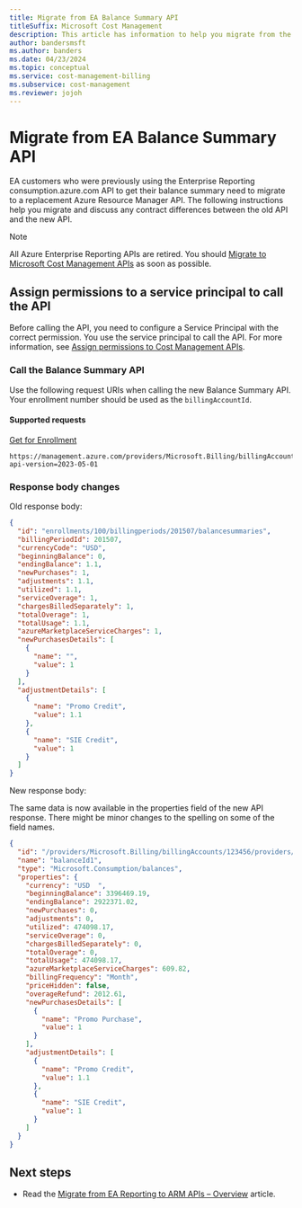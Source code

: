 ```yaml
---
title: Migrate from EA Balance Summary API
titleSuffix: Microsoft Cost Management
description: This article has information to help you migrate from the EA Balance Summary API.
author: bandersmsft
ms.author: banders
ms.date: 04/23/2024
ms.topic: conceptual
ms.service: cost-management-billing
ms.subservice: cost-management
ms.reviewer: jojoh
---
```


# Migrate from EA Balance Summary API

EA customers who were previously using the Enterprise Reporting consumption.azure.com API to get their balance summary need to migrate to a replacement Azure Resource Manager API. The following instructions help  you migrate and discuss any contract differences between the old API and the new API.

> [!NOTE]
> All Azure Enterprise Reporting APIs are retired. You should [Migrate to Microsoft Cost Management APIs](migrate-ea-reporting-arm-apis-overview.md) as soon as possible.

## Assign permissions to a service principal to call the API

Before calling the API, you need to configure a Service Principal with the correct permission. You use the service principal to call the API. For more information, see [Assign permissions to Cost Management APIs](cost-management-api-permissions.md).

### Call the Balance Summary API

Use the following request URIs when calling the new Balance Summary API. Your enrollment number should be used as the `billingAccountId`.

#### Supported requests

[Get for Enrollment](/rest/api/consumption/balances/getbybillingaccount)


```http
https://management.azure.com/providers/Microsoft.Billing/billingAccounts/{billingAccountId}/providers/Microsoft.Consumption/balances?api-version=2023-05-01
```

### Response body changes

Old response body:

```json
{
  "id": "enrollments/100/billingperiods/201507/balancesummaries",
  "billingPeriodId": 201507,
  "currencyCode": "USD",
  "beginningBalance": 0,
  "endingBalance": 1.1,
  "newPurchases": 1,
  "adjustments": 1.1,
  "utilized": 1.1,
  "serviceOverage": 1,
  "chargesBilledSeparately": 1,
  "totalOverage": 1,
  "totalUsage": 1.1,
  "azureMarketplaceServiceCharges": 1,
  "newPurchasesDetails": [
    {
      "name": "",
      "value": 1
    }
  ],
  "adjustmentDetails": [
    {
      "name": "Promo Credit",
      "value": 1.1
    },
    {
      "name": "SIE Credit",
      "value": 1
    }
  ]
}
```

New response body:

The same data is now available in the properties field of the new API response. There might be minor changes to the spelling on some of the field names.

```json
{
  "id": "/providers/Microsoft.Billing/billingAccounts/123456/providers/Microsoft.Billing/billingPeriods/201702/providers/Microsoft.Consumption/balances/balanceId1",
  "name": "balanceId1",
  "type": "Microsoft.Consumption/balances",
  "properties": {
    "currency": "USD  ",
    "beginningBalance": 3396469.19,
    "endingBalance": 2922371.02,
    "newPurchases": 0,
    "adjustments": 0,
    "utilized": 474098.17,
    "serviceOverage": 0,
    "chargesBilledSeparately": 0,
    "totalOverage": 0,
    "totalUsage": 474098.17,
    "azureMarketplaceServiceCharges": 609.82,
    "billingFrequency": "Month",
    "priceHidden": false,
    "overageRefund": 2012.61,
    "newPurchasesDetails": [
      {
        "name": "Promo Purchase",
        "value": 1
      }
    ],
    "adjustmentDetails": [
      {
        "name": "Promo Credit",
        "value": 1.1
      },
      {
        "name": "SIE Credit",
        "value": 1
      }
    ]
  }
}
```

## Next steps

- Read the [Migrate from EA Reporting to ARM APIs – Overview](migrate-ea-reporting-arm-apis-overview.md) article.